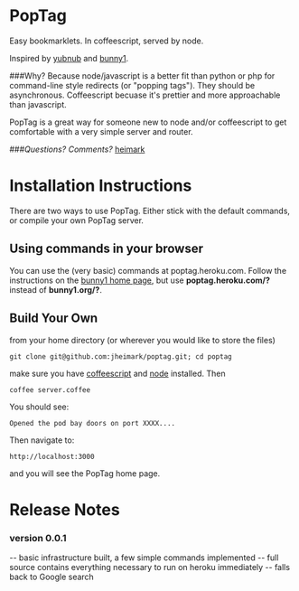 
PopTag
======

Easy bookmarklets. In coffeescript, served by node.

Inspired by [yubnub](http://www.yubnub.org) and [bunny1](http://www.bunny1.org).

###Why?
Because node/javascript is a better fit than python or php for command-line style redirects (or "popping tags"). They should be asynchronous. Coffeescript becuase it's prettier and more approachable than javascript.

PopTag is a great way for someone new to node and/or coffeescript to get comfortable with a very simple server and router.

###*Questions? Comments?*
[heimark](http://www.heimark.org)

# Installation Instructions
There are two ways to use PopTag. Either stick with the default commands, or compile your own PopTag server.

## Using commands in your browser
You can use the (very basic) commands at poptag.heroku.com. Follow the instructions on the [bunny1 home page](http://www.bunny1), but use **poptag.heroku.com/?** instead of **bunny1.org/?**.

## Build Your Own
from your home directory (or wherever you would like to store the files)

    git clone git@github.com:jheimark/poptag.git; cd poptag

make sure you have [coffeescript](http://www.coffeescript.org/) and [node](http://www.nodejs.org/) installed. Then

    coffee server.coffee

You should see:

    Opened the pod bay doors on port XXXX....

Then navigate to:

    http://localhost:3000

and you will see the PopTag home page.

# Release Notes
### version 0.0.1
-- basic infrastructure built, a few simple commands implemented
-- full source contains everything necessary to run on heroku immediately
-- falls back to Google search
